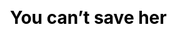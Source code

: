 ---
layout: 1.1-story
subpage: story
css: h1{text-align:center;} h1 .spoiler{background:0; color:inherit; cursor:auto;}
title: You can’t save her
num: "10"
quote: Do you think you're a fucking hero?
summary: "<span class='spoiler'>For whose good?</span> or: <span class='spoiler'>Joce stakes her last chance at stability for the chance to drag Kay Lin down from the brink, even if it kills her.</span>"
---